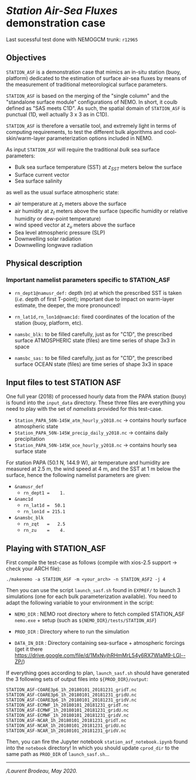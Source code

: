 # *Station Air-Sea Fluxes* demonstration case

Last sucessful test done with NEMOGCM trunk: `r12965`


## Objectives

```STATION_ASF``` is a demonstration case that mimics an in-situ station (buoy, platform) dedicated to the estimation of surface air-sea fluxes by means of the measurement of traditional meteorological surface parameters.

```STATION_ASF``` is based on the merging of the "single column" and the "standalone surface module" configurations of NEMO. In short, it coulb defined as "SAS meets C1D". As such, the spatial domain of ```STATION_ASF``` is punctual (1D, well actually 3 x 3 as in C1D).

```STATION_ASF``` is therefore a versatile tool, and extremely light in terms of computing requirements, to test the different bulk algorithms and cool-skin/warm-layer parameterization options included in NEMO.

As input ```STATION_ASF``` will require the traditional *bulk* sea surface parameters:

- Bulk sea surface temperature (SST) at _z<sub>SST</sub>_ meters below the surface
- Surface current vector
- Sea surface salinity

as well as the usual surface atmospheric state:

- air temperature at _z<sub>t</sub>_ meters above the surface
- air humidity  at _z<sub>t</sub>_ meters above the surface (specific humidity or relative humidity or dew-point temperature)
- wind speed vector at _z<sub>u</sub>_ meters above the surface
- Sea level atmospheric pressure (SLP)
- Downwelling solar radiation
- Downwelling longwave radiation



## Physical description

### Important namelist parameters specific to STATION_ASF

* ```rn_dept1@namusr_def:``` depth (m) at which the prescribed SST is taken (*i.e.* depth of first T-point); important due to impact on warm-layer estimate, the deeper, the more pronounced!

* ```rn_lat1d,rn_lon1d@namc1d:``` fixed coordinates of the location of the station (buoy, platform, etc).

* ```namsbc_blk:``` to be filled carefully, just as for "C1D", the prescribed surface ATMOSPHERIC state (files) are time series of shape 3x3 in space

* ```namsbc_sas:``` to be filled carefully, just as for "C1D", the prescribed surface OCEAN state (files) are time series of shape 3x3 in space



## Input files to test STATION ASF

One full year (2018) of processed hourly data from the PAPA station (buoy) is found into the `input_data` directory.
These three files are everything you need to play with the set of *namelists* provided for this test-case.

- ```Station_PAPA_50N-145W_atm_hourly_y2018.nc```  → contains hourly surface atmospheric state
- ```Station_PAPA_50N-145W_precip_daily_y2018.nc``` → contains daily precipitation
- ```Station_PAPA_50N-145W_oce_hourly_y2018.nc``` → contains hourly sea surface state

For station PAPA (50.1 N, 144.9 W), air temperature and humidity are measured at 2.5 m, the wind speed at 4 m, and the SST at 1 m below the surface, hence the following namelist parameters are given:

- `&namusr_def`
  - ```rn_dept1 =    1.  ```
- `&namc1d`
  - ```rn_lat1d =  50.1 ```
  - ```rn_lon1d = 215.1```
- `&namsbc_blk`
  - ```rn_zqt   =   2.5```
  - ```rn_zu    =    4.```



## Playing with STATION_ASF

First compile the test-case as follows (compile with xios-2.5 support → check your ARCH file):

```./makenemo -a STATION_ASF -m <your_arch> -n STATION_ASF2 -j 4```

Then you can use the script ``launch_sasf.sh`` found in  ```EXPREF/``` to launch 3 simulations (one for each bulk parameterization available). You need to adapt the following variable to your environment in the script:

- ```NEMO_DIR``` : NEMO root directory where to fetch compiled STATION_ASF ```nemo.exe``` + setup (such as ```${NEMO_DIR}/tests/STATION_ASF```)

- ```PROD_DIR``` :  Directory where to run the simulation

- ```DATA_IN_DIR``` : Directory containing sea-surface + atmospheric forcings (get it there https://drive.google.com/file/d/1MxNvjhRHmMrL54y6RX7WIaM9-LGl--ZP/)

If everything goes according to plan, ``launch_sasf.sh`` should have generated the 3 following sets of output files into `${PROD_DIR}/output`:

    STATION_ASF-COARE3p6_1h_20180101_20181231_gridT.nc
    STATION_ASF-COARE3p6_1h_20180101_20181231_gridU.nc 
    STATION_ASF-COARE3p6_1h_20180101_20181231_gridV.nc 
    STATION_ASF-ECMWF_1h_20180101_20181231_gridT.nc 
    STATION_ASF-ECMWF_1h_20180101_20181231_gridU.nc 
    STATION_ASF-ECMWF_1h_20180101_20181231_gridV.nc 
    STATION_ASF-NCAR_1h_20180101_20181231_gridT.nc 
    STATION_ASF-NCAR_1h_20180101_20181231_gridU.nc 
    STATION_ASF-NCAR_1h_20180101_20181231_gridV.nc

Then, you can fire the Jupyter notebook `station_asf_notebook.ipynb` found into the `notebook` directory! In which you should update `cprod_dir` to the same path as `PROD_DIR` of `launch_sasf.sh`...

---

*/Laurent Brodeau, May 2020.*

